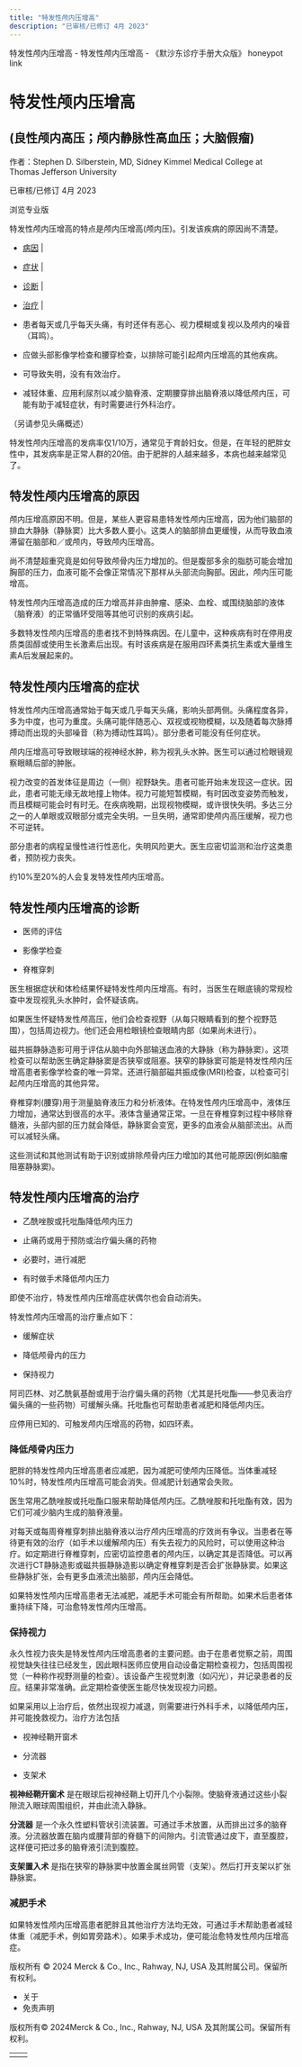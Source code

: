 ```yaml
---
title: "特发性颅内压增高"
description: "已审核/已修订 4月 2023"
---
```


﻿特发性颅内压增高 \- 特发性颅内压增高 \- 《默沙东诊疗手册大众版》 honeypot link

# 特发性颅内压增高

## (良性颅内高压；颅内静脉性高血压；大脑假瘤)

作者：Stephen D. Silberstein, MD, Sidney Kimmel Medical College at Thomas Jefferson
University

已审核/已修订 4月 2023

浏览专业版

特发性颅内压增高的特点是颅内压增高(颅内压)。引发该疾病的原因尚不清楚。

- [病因](#病因_v12816199_zh) \|
- [症状](#症状_v735546_zh) \|
- [诊断](#诊断_v735552_zh) \|
- [治疗](#治疗_v735556_zh) \|

- 患者每天或几乎每天头痛，有时还伴有恶心、视力模糊或复视以及颅内的噪音（耳鸣）。

- 应做头部影像学检查和腰穿检查，以排除可能引起颅内压增高的其他疾病。

- 可导致失明，没有有效治疗。

- 减轻体重、应用利尿剂以减少脑脊液、定期腰穿排出脑脊液以降低颅内压，可能有助于减轻症状，有时需要进行外科治疗。


（另请参见头痛概述）

特发性颅内压增高的发病率仅1/10万，通常见于育龄妇女。但是，在年轻的肥胖女性中，其发病率是正常人群的20倍。由于肥胖的人越来越多，本病也越来越常见了。

## 特发性颅内压增高的原因

颅内压增高原因不明。但是，某些人更容易患特发性颅内压增高，因为他们脑部的排血大静脉（静脉窦）比大多数人要小。这类人的脑部排血更缓慢，从而导致血液滞留在脑部和／或颅内，导致颅内压增高。

尚不清楚超重究竟是如何导致颅骨内压力增加的。但是腹部多余的脂肪可能会增加胸部的压力，血液可能不会像正常情况下那样从头部流向胸部。因此，颅内压可能增高。

特发性颅内压增高造成的压力增高并非由肿瘤、感染、血栓、或围绕脑部的液体（脑脊液）的正常循环受阻等其他可识别的疾病引起。

多数特发性颅内压增高的患者找不到特殊病因。在儿童中，这种疾病有时在停用皮质类固醇或使用生长激素后出现。有时该疾病是在服用四环素类抗生素或大量维生素A后发展起来的。

## 特发性颅内压增高的症状

特发性颅内压增高通常始于每天或几乎每天头痛，影响头部两侧。头痛程度各异，多为中度，也可为重度。头痛可能伴随恶心、双视或视物模糊，以及随着每次脉搏搏动而出现的头部噪音（称为搏动性耳鸣）。部分患者可能没有任何症状。

颅内压增高可导致眼球端的视神经水肿，称为视乳头水肿。医生可以通过检眼镜观察眼睛后部的肿胀。

视力改变的首发体征是周边（一侧）视野缺失。患者可能开始未发现这一症状。因此，患者可能无缘无故地撞上物体。视力可能短暂模糊，有时因改变姿势而触发，而且模糊可能会时有时无。在疾病晚期，出现视物模糊，或许很快失明。多达三分之一的人单眼或双眼部分或完全失明。一旦失明，通常即使颅内高压缓解，视力也不可逆转。

部分患者的病程呈慢性进行性恶化，失明风险更大。医生应密切监测和治疗这类患者，预防视力丧失。

约10%至20%的人会复发特发性颅内压增高。

## 特发性颅内压增高的诊断

- 医师的评估

- 影像学检查

- 脊椎穿刺


医生根据症状和体检结果怀疑特发性颅内压增高。有时，当医生在眼底镜的常规检查中发现视乳头水肿时，会怀疑该病。

如果医生怀疑特发性颅高压，他们会检查视野（从每只眼睛看到的整个视野范围），包括周边视力。他们还会用检眼镜检查眼睛内部（如果尚未进行）。

磁共振静脉造影可用于评估从脑中向外部输送血液的大静脉（称为静脉窦）。这项检查可以帮助医生确定静脉窦是否狭窄或阻塞。狭窄的静脉窦可能是特发性颅内压增高患者影像学检查的唯一异常。还进行脑部磁共振成像(MRI)检查，以检查可引起颅内压增高的其他异常。

脊椎穿刺(腰穿)用于测量脑脊液压力和分析液体。在特发性颅内压增高中，液体压力增加，通常达到很高的水平。液体含量通常正常。一旦在脊椎穿刺过程中移除脊髓液，头部内部的压力就会降低，静脉窦会变宽，更多的血液会从脑部流出。从而可以减轻头痛。

这些测试和其他测试有助于识别或排除颅骨内压力增加的其他可能原因(例如脑瘤阻塞静脉窦)。

## 特发性颅内压增高的治疗

- 乙酰唑胺或托吡酯降低颅内压力

- 止痛药或用于预防或治疗偏头痛的药物

- 必要时，进行减肥

- 有时做手术降低颅内压力


即使不治疗，特发性颅内压增高症状偶尔也会自动消失。

特发性颅内压增高的治疗重点如下：

- 缓解症状

- 降低颅骨内的压力

- 保持视力


阿司匹林、对乙酰氨基酚或用于治疗偏头痛的药物（尤其是托吡酯——参见表治疗偏头痛的一些药物）可缓解头痛。托吡酯也可帮助患者减肥和降低颅内压。

应停用已知的、可触发颅内压增高的药物，如四环素。

### 降低颅骨内压力

肥胖的特发性颅内压增高患者应减肥，因为减肥可使颅内压降低。当体重减轻10%时，特发性颅内压增高可能会消失。但减肥计划通常会失败。

医生常用乙酰唑胺或托吡酯口服来帮助降低颅内压。乙酰唑胺和托吡酯有效，因为它们可减少脑内生成的脑脊液量。

对每天或每周脊椎穿刺排出脑脊液以治疗颅内压增高的疗效尚有争议。当患者在等待更有效的治疗（如手术以缓解颅内压）有失去视力的风险时，可以使用这种治疗。如定期进行脊椎穿刺，应密切监控患者的颅内压，以确定其是否降低。可以再次进行CT静脉造影或磁共振静脉造影以确定脊椎穿刺是否会扩张静脉窦。如果这些静脉扩张，会有更多血液流出脑部，颅内压会降低。

如果特发性颅内压增高患者无法减肥，减肥手术可能会有所帮助。如果术后患者体重持续下降，可治愈特发性颅内压增高。

### 保持视力

永久性视力丧失是特发性颅内压增高患者的主要问题。由于在患者觉察之前，周围视觉缺失往往已经发生，因此眼科医师应使用自动设备定期检查视力，包括周围视觉（一种称作视野测量的检查）。该设备产生视觉刺激（如闪光），并记录患者的反应。结果非常准确。此定期检查使医生能尽快发现视力问题。

如果采用以上治疗后，依然出现视力减退，则需要进行外科手术，以降低颅内压，并可能挽救视力。治疗方法包括

- 视神经鞘开窗术

- 分流器

- 支架术


**视神经鞘开窗术** 是在眼球后视神经鞘上切开几个小裂隙。使脑脊液通过这些小裂隙流入眼球周围组织，并由此流入静脉。

**分流器** 是一个永久性塑料管状引流装置。可通过手术放置，从而排出过多的脑脊液。分流器放置在脑内或腰背部的脊髓下的间隙内。引流管通过皮下，直至腹腔，这样便可把过多的脑脊液引流到腹腔。

**支架置入术** 是指在狭窄的静脉窦中放置金属丝网管（支架）。然后打开支架以扩张静脉窦。

### 减肥手术

如果特发性颅内压增高患者肥胖且其他治疗方法均无效，可通过手术帮助患者减轻体重（减肥手术，例如胃旁路术）。如果手术成功，便可能治愈特发性颅内压增高症。



版权所有 © 2024
Merck & Co., Inc., Rahway, NJ, USA 及其附属公司。保留所有权利。

- 关于
- 免责声明

版权所有© 2024Merck & Co., Inc., Rahway, NJ, USA 及其附属公司。保留所有权利。

|     |     |
| --- | --- |
|  |  |